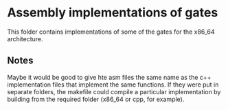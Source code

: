 # Assembly implementations of gates

This folder contains implementations of some of the gates for the x86_64 architecture. 

## Notes

Maybe it would be good to give hte asm files the same name as the c++ implementation files that implement the same functions. If they were put in separate folders, the makefile could compile a particular implementation by building from the required folder (x86_64 or cpp, for example).
